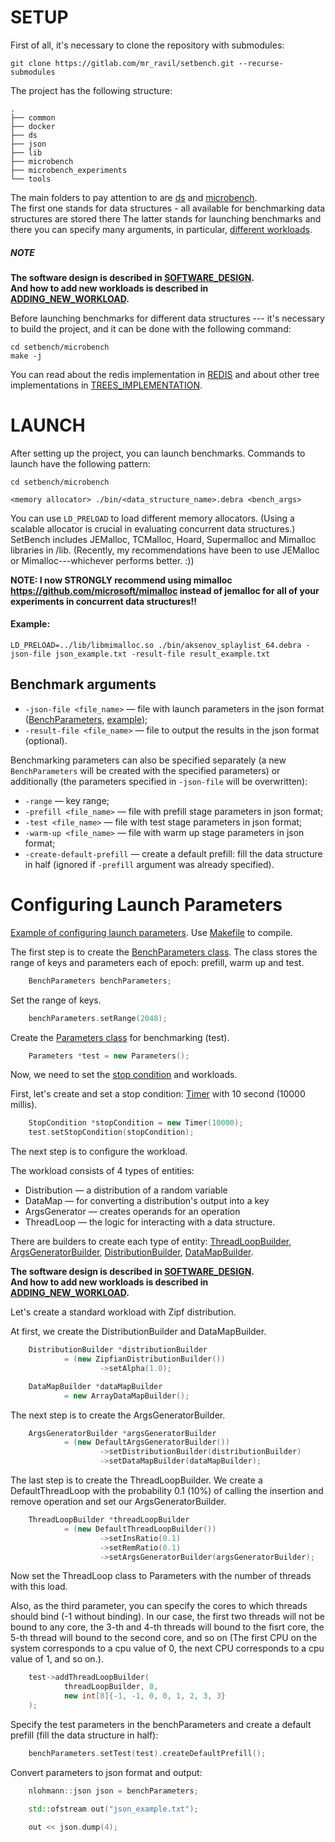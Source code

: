 # SETUP

First of all, it's necessary to clone the repository with submodules:

```shell
git clone https://gitlab.com/mr_ravil/setbench.git --recurse-submodules
```

The project has the following structure:
```shell
.
├── common
├── docker
├── ds
├── json
├── lib
├── microbench
├── microbench_experiments
└── tools
```

The main folders to pay attention to are [ds](cpp/ds) and [microbench](microbench/).  
The first one stands for data structures - all available for benchmarking data structures are stored there
The latter stands for launching benchmarks and there you can specify many arguments, 
in particular, [different workloads](WORKLOADS.md).  

##### NOTE 
**The software design is described in [SOFTWARE_DESIGN](SOFTWARE_DESIGN.md).**  
**And how to add new workloads is described in [ADDING_NEW_WORKLOAD](ADDING_NEW_WORKLOAD.md).**



Before launching benchmarks for different data structures --- 
it's necessary to build the project, and it can be done with the following command:

```shell
cd setbench/microbench
make -j
```

You can read about the redis implementation in [REDIS](cpp/gsat/REDIS.md) 
and about other tree implementations in [TREES_IMPLEMENTATION](cpp/gsat/TREES_IMPLEMENTATION.md).


# LAUNCH

After setting up the project, you can launch benchmarks. Commands to launch have the following pattern:

```shell
cd setbench/microbench

<memory allocator> ./bin/<data_structure_name>.debra <bench_args>
```

[//]: # (FROM SETBENCH WIKI: )
You can use `LD_PRELOAD` to load different memory allocators.
(Using a scalable allocator is crucial in evaluating concurrent data structures.)
SetBench includes JEMalloc, TCMalloc, Hoard, Supermalloc and Mimalloc libraries in /lib.
(Recently, my recommendations have been to use JEMalloc or Mimalloc---whichever performs better. :))

[//]: # (For instance, you can plug JEMalloc into the above example, instead of the default allocator, by running:)

**NOTE: I now STRONGLY recommend using mimalloc https://github.com/microsoft/mimalloc 
instead of jemalloc for all of your experiments in concurrent data structures!!**

#### Example:
```shell
LD_PRELOAD=../lib/libmimalloc.so ./bin/aksenov_splaylist_64.debra -json-file json_example.txt -result-file result_example.txt 
```

## Benchmark arguments

+ `-json-file <file_name>` — file with launch parameters in the json format ([BenchParameters](microbench/workloads/bench_parameters.h), [example](microbench/json_example/json_example.cpp));
+ `-result-file <file_name>` — file to output the results in the json format (optional).

Benchmarking parameters can also be specified separately
(a new `BenchParameters` will be created with the specified parameters)
or additionally 
(the parameters specified in `-json-file` will be overwritten):

+ `-range` — key range;
+ `-prefill <file_name>` — file with prefill stage parameters in json format;
+ `-test <file_name>` — file with test stage parameters in json format;
+ `-warm-up <file_name>` — file with warm up stage parameters in json format;
+ `-create-default-prefill` — create a default prefill: fill the data structure in half 
(ignored if `-prefill` argument was already specified).


# Configuring Launch Parameters

[Example of configuring launch parameters](microbench/json_example/json_example.cpp).
Use [Makefile](microbench/json_example/Makefile) to compile.

The first step is to create the [BenchParameters class](microbench/workloads/bench_parameters.h).
The class stores the range of keys and parameters each of epoch: prefill, warm up and test.

```c++
    BenchParameters benchParameters;
```

Set the range of keys.

```c++
    benchParameters.setRange(2048);
```

Create the [Parameters class](microbench/workloads/parameters.h) for benchmarking (test).

```c++
    Parameters *test = new Parameters();
```

Now, we need to set the [stop condition](microbench/workloads/stop_condition/stop_condition.h) and workloads.

First, let's create and set a stop condition: [Timer](microbench/workloads/stop_condition/impls/timer.h) with 10 second (10000 millis).

```c++
    StopCondition *stopCondition = new Timer(10000);
    test.setStopCondition(stopCondition);
```

The next step is to configure the workload.

The workload consists of 4 types of entities:
+ Distribution — a distribution of a random variable
+ DataMap — for converting a distribution's output into a key
+ ArgsGenerator — creates operands for an operation
+ ThreadLoop — the logic for interacting with a data structure.

There are builders to create each type of entity:
[ThreadLoopBuilder](microbench/workloads/thread_loops/thread_loop_builder.h),
[ArgsGeneratorBuilder](microbench/workloads/args_generators/args_generator_builder.h),
[DistributionBuilder](microbench/workloads/distributions/distribution_builder.h),
[DataMapBuilder](microbench/workloads/data_maps/data_map_builder.h).

**The software design is described in [SOFTWARE_DESIGN](SOFTWARE_DESIGN.md).**  
**And how to add new workloads is described in [ADDING_NEW_WORKLOAD](ADDING_NEW_WORKLOAD.md).**

[//]: # (**How to add new workloads is described [here]&#40;./ADDING_NEW_WORKLOAD.md&#41;.**)

Let's create a standard workload with Zipf distribution.

At first, we create the DistributionBuilder and DataMapBuilder.
```c++
    DistributionBuilder *distributionBuilder 
            = (new ZipfianDistributionBuilder())
                    ->setAlpha(1.0);

    DataMapBuilder *dataMapBuilder 
            = new ArrayDataMapBuilder();
```

The next step is to create the ArgsGeneratorBuilder.
```c++
    ArgsGeneratorBuilder *argsGeneratorBuilder
            = (new DefaultArgsGeneratorBuilder())
                    ->setDistributionBuilder(distributionBuilder)
                    ->setDataMapBuilder(dataMapBuilder);
```

The last step is to create the ThreadLoopBuilder. 
We create a DefaultThreadLoop with the probability 0.1 (10%) of calling the insertion and remove operation
and set our ArgsGeneratorBuilder.
```c++
    ThreadLoopBuilder *threadLoopBuilder
            = (new DefaultThreadLoopBuilder())
                    ->setInsRatio(0.1)
                    ->setRemRatio(0.1)
                    ->setArgsGeneratorBuilder(argsGeneratorBuilder);
```

Now set the ThreadLoop class to Parameters with the number of threads with this load.

Also, as the third parameter, you can specify the cores to which threads should bind (-1 without binding).
In our case, the first two threads will not be bound to any core, the 3-th and 4-th threads will bound to the fisrt core, 
the 5-th thread will bound to the second core, and so on
(The first CPU on the system corresponds to a cpu value of 0, the next CPU corresponds to a cpu value of 1, and so on.).
```c++
    test->addThreadLoopBuilder(
            threadLoopBuilder, 8,
            new int[8]{-1, -1, 0, 0, 1, 2, 3, 3}
    );
```

Specify the test parameters in the benchParameters and create a default prefill (fill the data structure in half):
```c++
    benchParameters.setTest(test).createDefaultPrefill();
```

Convert parameters to json format and output:
```c++
    nlohmann::json json = benchParameters;

    std::ofstream out("json_example.txt");

    out << json.dump(4);
```


[//]: # (# Troubleshooting)
[//]: # ()
[//]: # (If something breaks after the launch, or there is such a problem:)
[//]: # ()
[//]: # (```shell)
[//]: # (PAPI ERROR: thread 0 unable to add event PAPI_L2_DCM: Permission level does not permit operation)
[//]: # (```)
[//]: # (then the following can help:)
[//]: # ()
[//]: # (```shell)
[//]: # (sudo sysctl kernel.perf_event_paranoid=1)
[//]: # (```)


